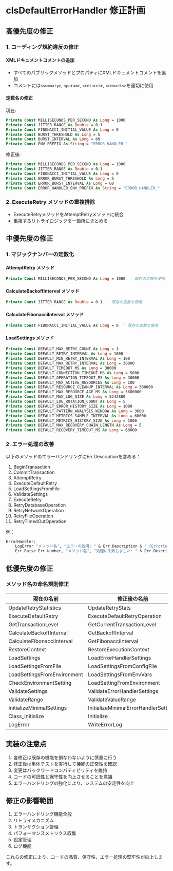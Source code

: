 # clsDefaultErrorHandler 修正計画

## 高優先度の修正

### 1. コーディング規約違反の修正

#### XMLドキュメントコメントの追加
- すべてのパブリックメソッドとプロパティにXMLドキュメントコメントを追加
- コメントには`<summary>`, `<param>`, `<returns>`, `<remarks>`を適切に使用

#### 定数名の修正
現在:
```vb
Private Const MILLISECONDS_PER_SECOND As Long = 1000
Private Const JITTER_RANGE As Double = 0.1
Private Const FIBONACCI_INITIAL_VALUE As Long = 0
Private Const BURST_THRESHOLD As Long = 5
Private Const BURST_INTERVAL As Long = 60
Private Const ENV_PREFIX As String = "ERROR_HANDLER_"
```

修正後:
```vb
Private Const MILLISECONDS_PER_SECOND As Long = 1000
Private Const JITTER_RANGE As Double = 0.1
Private Const FIBONACCI_INITIAL_VALUE As Long = 0
Private Const ERROR_BURST_THRESHOLD As Long = 5
Private Const ERROR_BURST_INTERVAL As Long = 60
Private Const ERROR_HANDLER_ENV_PREFIX As String = "ERROR_HANDLER_"
```

### 2. ExecuteRetry メソッドの重複排除
- ExecuteRetryメソッドをAttemptRetryメソッドに統合
- 重複するリトライロジックを一箇所にまとめる

## 中優先度の修正

### 1. マジックナンバーの定数化

#### AttemptRetry メソッド
```vb
Private Const MILLISECONDS_PER_SECOND As Long = 1000  ' 既存の定数を使用
```

#### CalculateBackoffInterval メソッド
```vb
Private Const JITTER_RANGE As Double = 0.1  ' 既存の定数を使用
```

#### CalculateFibonacciInterval メソッド
```vb
Private Const FIBONACCI_INITIAL_VALUE As Long = 0  ' 既存の定数を使用
```

#### LoadSettings メソッド
```vb
Private Const DEFAULT_MAX_RETRY_COUNT As Long = 3
Private Const DEFAULT_RETRY_INTERVAL As Long = 1000
Private Const DEFAULT_MIN_RETRY_INTERVAL As Long = 100
Private Const DEFAULT_MAX_RETRY_INTERVAL As Long = 30000
Private Const DEFAULT_TIMEOUT_MS As Long = 30000
Private Const DEFAULT_CONNECTION_TIMEOUT_MS As Long = 5000
Private Const DEFAULT_OPERATION_TIMEOUT_MS As Long = 30000
Private Const DEFAULT_MAX_ACTIVE_RESOURCES As Long = 100
Private Const DEFAULT_RESOURCE_CLEANUP_INTERVAL As Long = 300000
Private Const DEFAULT_MAX_RESOURCE_AGE_MS As Long = 3600000
Private Const DEFAULT_MAX_LOG_SIZE As Long = 5242880
Private Const DEFAULT_LOG_ROTATION_COUNT As Long = 5
Private Const DEFAULT_ERROR_HISTORY_SIZE As Long = 1000
Private Const DEFAULT_PATTERN_ANALYSIS_WINDOW As Long = 3600
Private Const DEFAULT_METRICS_SAMPLE_INTERVAL As Long = 60000
Private Const DEFAULT_METRICS_HISTORY_SIZE As Long = 1000
Private Const DEFAULT_MAX_RECOVERY_CHAIN_LENGTH As Long = 5
Private Const DEFAULT_RECOVERY_TIMEOUT_MS As Long = 60000
```

### 2. エラー処理の改善
以下のメソッドのエラーハンドリングにErr.Descriptionを含める：

1. BeginTransaction
2. CommitTransaction
3. AttemptRetry
4. ExecuteDefaultRetry
5. LoadSettingsFromFile
6. ValidateSettings
7. ExecuteRetry
8. RetryDatabaseOperation
9. RetryNetworkOperation
10. RetryFileOperation
11. RetryTimedOutOperation

例：
```vb
ErrorHandler:
    LogError "メソッド名", "エラーの説明: " & Err.Description & " (ErrorCode: " & Err.Number & ")"
    Err.Raise Err.Number, "メソッド名", "処理に失敗しました: " & Err.Description
```

## 低優先度の修正

### メソッド名の命名規則修正

現在の名前 | 修正後の名前
-----------|-------------
UpdateRetryStatistics | UpdateRetryStats
ExecuteDefaultRetry | ExecuteDefaultRetryOperation
GetTransactionLevel | GetCurrentTransactionLevel
CalculateBackoffInterval | GetBackoffInterval
CalculateFibonacciInterval | GetFibonacciInterval
RestoreContext | RestoreExecutionContext
LoadSettings | LoadErrorHandlerSettings
LoadSettingsFromFile | LoadSettingsFromConfigFile
LoadSettingsFromEnvironment | LoadSettingsFromEnvVars
CheckEnvironmentSetting | LoadSettingFromEnvironment
ValidateSettings | ValidateErrorHandlerSettings
ValidateRange | ValidateValueRange
InitializeMinimalSettings | InitializeMinimalErrorHandlerSettings
Class_Initialize | Initialize
LogError | WriteErrorLog

## 実装の注意点

1. 各修正は既存の機能を損なわないように慎重に行う
2. 修正後は単体テストを実行して機能の正常性を確認
3. 変更はバックワードコンパティビリティを維持
4. コードの可読性と保守性を向上させることを意識
5. エラーハンドリングの強化により、システムの安定性を向上

## 修正の影響範囲

1. エラーハンドリング機能全般
2. リトライメカニズム
3. トランザクション管理
4. パフォーマンスメトリクス収集
5. 設定管理
6. ログ機能

これらの修正により、コードの品質、保守性、エラー処理の堅牢性が向上します。